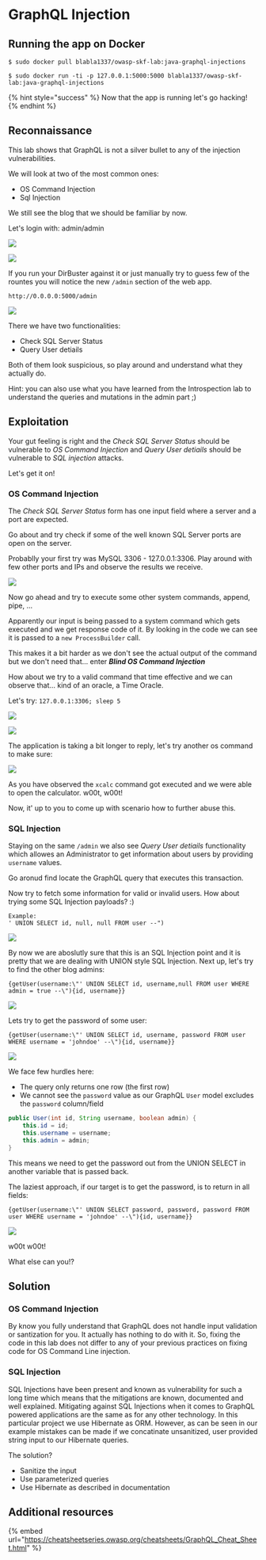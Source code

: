 # GraphQL Injection

## Running the app on Docker

```
$ sudo docker pull blabla1337/owasp-skf-lab:java-graphql-injections
```

```
$ sudo docker run -ti -p 127.0.0.1:5000:5000 blabla1337/owasp-skf-lab:java-graphql-injections
```

{% hint style="success" %}
Now that the app is running let's go hacking!
{% endhint %}

## Reconnaissance

This lab shows that GraphQL is not a silver bullet to any of the injection vulnerabilities.

We will look at two of the most common ones:

- OS Command Injection
- Sql Injection

We still see the blog that we should be familiar by now.

Let's login with: admin/admin

![](https://raw.githubusercontent.com/blabla1337/skf-labs/master/.gitbook/assets/nodejs/Graphql-Injections/1.png)

![](https://raw.githubusercontent.com/blabla1337/skf-labs/master/.gitbook/assets/nodejs/Graphql-Injections/2.png)

If you run your DirBuster against it or just manually try to guess few of the rountes you will notice the new `/admin` section of the web app.

```
http://0.0.0.0:5000/admin
```

![](https://raw.githubusercontent.com/blabla1337/skf-labs/master/.gitbook/assets/nodejs/Graphql-Injections/3.png)

There we have two functionalities:

- Check SQL Server Status
- Query User detiails

Both of them look suspicious, so play around and understand what they actually do.

Hint: you can also use what you have learned from the Introspection lab to understand the queries and mutations in the admin part ;)

## Exploitation

Your gut feeling is right and the _Check SQL Server Status_ should be vulnerable to _OS Command Injection_ and _Query User detiails_ should be vulnerable to _SQL injection_ attacks.

Let's get it on!

### OS Command Injection

The _Check SQL Server Status_ form has one input field where a server and a port are expected.

Go about and try check if some of the well known SQL Server ports are open on the server.

Probablly your first try was MySQL 3306 - 127.0.0.1:3306. Play around with few other ports and IPs and observe the results we receive.

![](https://raw.githubusercontent.com/blabla1337/skf-labs/master/.gitbook/assets/java/Graphql-Injections/4.png)

Now go ahead and try to execute some other system commands, append, pipe, ...

Apparently our input is being passed to a system command which gets executed and we get response code of it. By looking in the code we can see it is passed to a `new ProcessBuilder` call.

This makes it a bit harder as we don't see the actual output of the command but we don't need that... enter **_Blind OS Command Injection_**

How about we try to a valid command that time effective and we can observe that... kind of an oracle, a Time Oracle.

Let's try: `127.0.0.1:3306; sleep 5`

![](https://raw.githubusercontent.com/blabla1337/skf-labs/master/.gitbook/assets/java/Graphql-Injections/5.png)

![](https://raw.githubusercontent.com/blabla1337/skf-labs/master/.gitbook/assets/java/Graphql-Injections/6.png)

The application is taking a bit longer to reply, let's try another os command to make sure:

![](https://raw.githubusercontent.com/blabla1337/skf-labs/master/.gitbook/assets/java/Graphql-Injections/7.png)

As you have observed the `xcalc` command got executed and we were able to open the calculator. w00t, w00t!

Now, it' up to you to come up with scenario how to further abuse this.

### SQL Injection

Staying on the same `/admin` we also see _Query User detiails_ functionality which allowes an Administrator to get information about users by providing `username` values.

Go aronud find locate the GraphQL query that executes this transaction.

Now try to fetch some information for valid or invalid users. How about trying some SQL Injection payloads? :)

```
Example:
' UNION SELECT id, null, null FROM user --")
```

![](https://raw.githubusercontent.com/blabla1337/skf-labs/master/.gitbook/assets/java/Graphql-Injections/8.png)

By now we are aboslutly sure that this is an SQL Injection point and it is pretty that we are dealing with UNION style SQL Injection.
Next up, let's try to find the other blog admins:

```
{getUser(username:\"' UNION SELECT id, username,null FROM user WHERE admin = true --\"){id, username}}
```

![](https://raw.githubusercontent.com/blabla1337/skf-labs/master/.gitbook/assets/java/Graphql-Injections/9.png)

Lets try to get the password of some user:

```
{getUser(username:\"' UNION SELECT id, username, password FROM user WHERE username = 'johndoe' --\"){id, username}}
```

![](https://raw.githubusercontent.com/blabla1337/skf-labs/master/.gitbook/assets/java/Graphql-Injections/10.png)

We face few hurdles here:

- The query only returns one row (the first row)
- We cannot see the `password` value as our GraphQL `User` model excludes the `password` column/field

```java
public User(int id, String username, boolean admin) {
    this.id = id;
    this.username = username;
    this.admin = admin;
}
```

This means we need to get the password out from the UNION SELECT in another variable that is passed back.

The laziest approach, if our target is to get the password, is to return in all fields:

```
{getUser(username:\"' UNION SELECT password, password, password FROM user WHERE username = 'johndoe' --\"){id, username}}
```

![](https://raw.githubusercontent.com/blabla1337/skf-labs/master/.gitbook/assets/java/Graphql-Injections/11.png)

w00t w00t!

What else can you!?

## Solution

### OS Command Injection

By know you fully understand that GraphQL does not handle input validation or santization for you. It actually has nothing to do with it. So, fixing the code in this lab does not differ to any of your previous practices on fixing code for OS Command Line injection.

### SQL Injection

SQL Injections have been present and known as vulnerability for such a long time which means that the mitigations are known, documented and well explained. Mitigating against SQL Injections when it comes to GraphQL powered applications are the same as for any other technology.
In this particular project we use Hibernate as ORM. However, as can be seen in our example mistakes can be made if we concatinate unsanitized, user provided string input to our Hibernate queries.

The solution?

- Sanitize the input
- Use parameterized queries
- Use Hibernate as described in documentation

## Additional resources

{% embed url="https://cheatsheetseries.owasp.org/cheatsheets/GraphQL_Cheat_Sheet.html" %}
